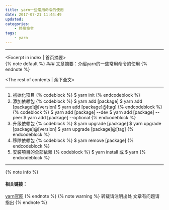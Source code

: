 ```yaml
---
title: yarn一些常用命令的使用
date: 2017-07-21 11:44:49
updated:
categories:
    - 终端命令
tags:
    - yarn
---
```

---
<Excerpt in index | 首页摘要>  
    {% note default %}
    ### 文章摘要：介绍yarn的一些常用命令的使用 
    {% endnote %}
 <!-- more -->
<The rest of contents | 余下全文>
***
1. 初始化项目
{% codeblock %}
$ yarn init
{% endcodeblock %}
2. 添加依赖包
{% codeblock %}
$ yarn add [package]
$ yarn add [package]@[version]
$ yarn add [package]@[tag]
{% endcodeblock %}
{% codeblock %}
$ yarn add [package] --dev
$ yarn add [package] --peer 
$ yarn add [package] --optional
{% endcodeblock %}
3. 升级依赖包
{% codeblock %}
$ yarn upgrade [package]
$ yarn upgrade [package]@[version]
$ yarn upgrade [package]@[tag]
{% endcodeblock %}
4. 移除依赖包
{% codeblock %}
$ yarn remove [package]
{% endcodeblock %}
5. 安装项目的全部依赖
{% codeblock %}
$ yarn install 
或
$ yarn
{% endcodeblock %}
<!-- 内容 -->
***
{% note info %} 
 #### 相关链接：
 [yarn官网](https://yarnpkg.com/zh-Hans/)
{% endnote %}
{% note warning %} 
 转载请注明出处 
 文章有问题请指出
{% endnote %}